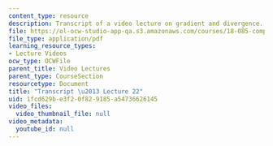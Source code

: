 ```yaml
---
content_type: resource
description: Transcript of a video lecture on gradient and divergence.
file: https://ol-ocw-studio-app-qa.s3.amazonaws.com/courses/18-085-computational-science-and-engineering-i-fall-2008/1fcd629be3f20f829185a54736626145_18-085F08-L22.pdf
file_type: application/pdf
learning_resource_types:
- Lecture Videos
ocw_type: OCWFile
parent_title: Video Lectures
parent_type: CourseSection
resourcetype: Document
title: "Transcript \u2013 Lecture 22"
uid: 1fcd629b-e3f2-0f82-9185-a54736626145
video_files:
  video_thumbnail_file: null
video_metadata:
  youtube_id: null
---
```

